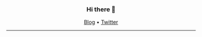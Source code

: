 <h3 align="center">Hi there 👋</h3>

<p align="center">
  <a href="https://keyboardant.github.io/">Blog</a> •
  <a href="https://twitter.com/keyboardAnt">Twitter</a>
</p>

---

<!--
**keyboardAnt/keyboardAnt** is a ✨ _special_ ✨ repository because its `README.md` (this file) appears on your GitHub profile.

Here are some ideas to get you started:

- 🔭 I’m currently working on ...
- 🌱 I’m currently learning ...
- 👯 I’m looking to collaborate on ...
- 🤔 I’m looking for help with ...
- 💬 Ask me about ...
- 📫 How to reach me: ...
- 😄 Pronouns: ...
- ⚡ Fun fact: ...
-->
